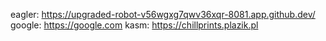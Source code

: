 eagler: https://upgraded-robot-v56wgxg7qwv36xqr-8081.app.github.dev/
google: https://google.com
kasm: https://chillprints.plazik.pl

